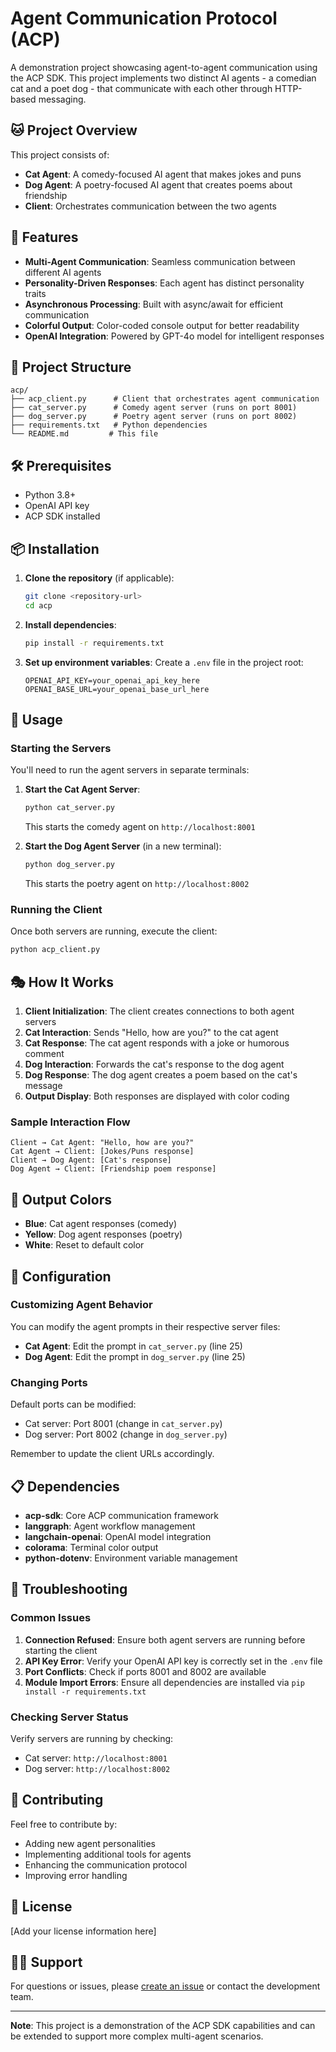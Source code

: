 # Agent Communication Protocol (ACP)

A demonstration project showcasing agent-to-agent communication using the ACP SDK. This project implements two distinct AI agents - a comedian cat and a poet dog - that communicate with each other through HTTP-based messaging.

## 🐱 Project Overview

This project consists of:
- **Cat Agent**: A comedy-focused AI agent that makes jokes and puns
- **Dog Agent**: A poetry-focused AI agent that creates poems about friendship
- **Client**: Orchestrates communication between the two agents

## 🚀 Features

- **Multi-Agent Communication**: Seamless communication between different AI agents
- **Personality-Driven Responses**: Each agent has distinct personality traits
- **Asynchronous Processing**: Built with async/await for efficient communication
- **Colorful Output**: Color-coded console output for better readability
- **OpenAI Integration**: Powered by GPT-4o model for intelligent responses

## 📁 Project Structure

```
acp/
├── acp_client.py      # Client that orchestrates agent communication
├── cat_server.py      # Comedy agent server (runs on port 8001)
├── dog_server.py      # Poetry agent server (runs on port 8002)
├── requirements.txt   # Python dependencies
└── README.md         # This file
```

## 🛠️ Prerequisites

- Python 3.8+
- OpenAI API key
- ACP SDK installed

## 📦 Installation

1. **Clone the repository** (if applicable):
   ```bash
   git clone <repository-url>
   cd acp
   ```

2. **Install dependencies**:
   ```bash
   pip install -r requirements.txt
   ```

3. **Set up environment variables**:
   Create a `.env` file in the project root:
   ```env
   OPENAI_API_KEY=your_openai_api_key_here
   OPENAI_BASE_URL=your_openai_base_url_here

## 🚀 Usage

### Starting the Servers

You'll need to run the agent servers in separate terminals:

1. **Start the Cat Agent Server**:
   ```bash
   python cat_server.py
   ```
   This starts the comedy agent on `http://localhost:8001`

2. **Start the Dog Agent Server** (in a new terminal):
   ```bash
   python dog_server.py
   ```
   This starts the poetry agent on `http://localhost:8002`

### Running the Client

Once both servers are running, execute the client:

```bash
python acp_client.py
```

## 🎭 How It Works

1. **Client Initialization**: The client creates connections to both agent servers
2. **Cat Interaction**: Sends "Hello, how are you?" to the cat agent
3. **Cat Response**: The cat agent responds with a joke or humorous comment
4. **Dog Interaction**: Forwards the cat's response to the dog agent
5. **Dog Response**: The dog agent creates a poem based on the cat's message
6. **Output Display**: Both responses are displayed with color coding

### Sample Interaction Flow

```
Client → Cat Agent: "Hello, how are you?"
Cat Agent → Client: [Jokes/Puns response]
Client → Dog Agent: [Cat's response]
Dog Agent → Client: [Friendship poem response]
```

## 🎨 Output Colors

- **Blue**: Cat agent responses (comedy)
- **Yellow**: Dog agent responses (poetry)
- **White**: Reset to default color

## 🔧 Configuration

### Customizing Agent Behavior

You can modify the agent prompts in their respective server files:

- **Cat Agent**: Edit the prompt in `cat_server.py` (line 25)
- **Dog Agent**: Edit the prompt in `dog_server.py` (line 25)

### Changing Ports

Default ports can be modified:
- Cat server: Port 8001 (change in `cat_server.py`)
- Dog server: Port 8002 (change in `dog_server.py`)

Remember to update the client URLs accordingly.

## 📋 Dependencies

- **acp-sdk**: Core ACP communication framework
- **langgraph**: Agent workflow management
- **langchain-openai**: OpenAI model integration
- **colorama**: Terminal color output
- **python-dotenv**: Environment variable management

## 🐛 Troubleshooting

### Common Issues

1. **Connection Refused**: Ensure both agent servers are running before starting the client
2. **API Key Error**: Verify your OpenAI API key is correctly set in the `.env` file
3. **Port Conflicts**: Check if ports 8001 and 8002 are available
4. **Module Import Errors**: Ensure all dependencies are installed via `pip install -r requirements.txt`

### Checking Server Status

Verify servers are running by checking:
- Cat server: `http://localhost:8001`
- Dog server: `http://localhost:8002`

## 🤝 Contributing

Feel free to contribute by:
- Adding new agent personalities
- Implementing additional tools for agents
- Enhancing the communication protocol
- Improving error handling

## 📝 License

[Add your license information here]

## 🙋‍♂️ Support

For questions or issues, please [create an issue](link-to-issues) or contact the development team.

---

**Note**: This project is a demonstration of the ACP SDK capabilities and can be extended to support more complex multi-agent scenarios.

